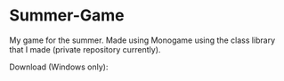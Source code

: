 # Summer-Game
My game for the summer. Made using Monogame using the class library that I made (private repository currently).

Download (Windows only): 
